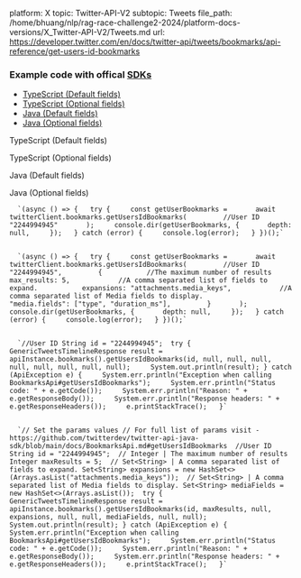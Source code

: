 platform: X
topic: Twitter-API-V2
subtopic: Tweets
file_path: /home/bhuang/nlp/rag-race-challenge2-2024/platform-docs-versions/X_Twitter-API-V2/Tweets.md
url: https://developer.twitter.com/en/docs/twitter-api/tweets/bookmarks/api-reference/get-users-id-bookmarks


### Example code with offical [SDKs](https://developer.twitter.com/en/docs/twitter-api/tools-and-libraries/sdks/overview)

* [TypeScript (Default fields)](#tab0)
* [TypeScript (Optional fields)](#tab1)
* [Java (Default fields)](#tab2)
* [Java (Optional fields)](#tab3)

TypeScript (Default fields)

TypeScript (Optional fields)

Java (Default fields)

Java (Optional fields)

      `(async () => {   try {     const getUserBookmarks =       await twitterClient.bookmarks.getUsersIdBookmarks(         //User ID         "2244994945"       );     console.dir(getUserBookmarks, {       depth: null,     });   } catch (error) {     console.log(error);   } })();`
    

      `(async () => {   try {     const getUserBookmarks =       await twitterClient.bookmarks.getUsersIdBookmarks(         //User ID         "2244994945",         {           //The maximum number of results           max_results: 5,            //A comma separated list of fields to expand.           expansions: "attachments.media_keys",            //A comma separated list of Media fields to display.           "media.fields": ["type", "duration_ms"],         }       );     console.dir(getUserBookmarks, {       depth: null,     });   } catch (error) {     console.log(error);   } })();`
    

      `//User ID String id = "2244994945";  try {     GenericTweetsTimelineResponse result = apiInstance.bookmarks().getUsersIdBookmarks(id, null, null, null, null, null, null, null, null);     System.out.println(result); } catch (ApiException e) {     System.err.println("Exception when calling BookmarksApi#getUsersIdBookmarks");     System.err.println("Status code: " + e.getCode());     System.err.println("Reason: " + e.getResponseBody());     System.err.println("Response headers: " + e.getResponseHeaders());     e.printStackTrace();   }`
    

      `// Set the params values // For full list of params visit - https://github.com/twitterdev/twitter-api-java-sdk/blob/main/docs/BookmarksApi.md#getUsersIdBookmarks  //User ID String id = "2244994945";  // Integer | The maximum number of results Integer maxResults = 5;  // Set<String> | A comma separated list of fields to expand. Set<String> expansions = new HashSet<>(Arrays.asList("attachments.media_keys"));  // Set<String> | A comma separated list of Media fields to display. Set<String> mediaFields = new HashSet<>(Arrays.asList());  try {     GenericTweetsTimelineResponse result = apiInstance.bookmarks().getUsersIdBookmarks(id, maxResults, null, expansions, null, null, mediaFields, null, null);     System.out.println(result); } catch (ApiException e) {     System.err.println("Exception when calling BookmarksApi#getUsersIdBookmarks");     System.err.println("Status code: " + e.getCode());     System.err.println("Reason: " + e.getResponseBody());     System.err.println("Response headers: " + e.getResponseHeaders());     e.printStackTrace();   }`